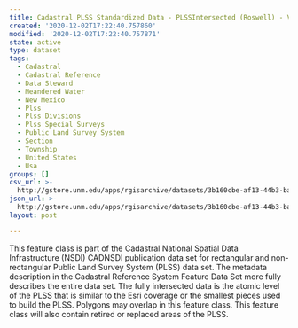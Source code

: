 ```yaml
---
title: Cadastral PLSS Standardized Data - PLSSIntersected (Roswell) - Version 1.1
created: '2020-12-02T17:22:40.757860'
modified: '2020-12-02T17:22:40.757871'
state: active
type: dataset
tags:
  - Cadastral
  - Cadastral Reference
  - Data Steward
  - Meandered Water
  - New Mexico
  - Plss
  - Plss Divisions
  - Plss Special Surveys
  - Public Land Survey System
  - Section
  - Township
  - United States
  - Usa
groups: []
csv_url: >-
  http://gstore.unm.edu/apps/rgisarchive/datasets/3b160cbe-af13-44b3-bac3-19943bba8a99/PLSSIntersected_ROSWELL.derived.csv
json_url: >-
  http://gstore.unm.edu/apps/rgisarchive/datasets/3b160cbe-af13-44b3-bac3-19943bba8a99/PLSSIntersected_ROSWELL.derived.json
layout: post

---
```

 This feature class is part of the Cadastral National Spatial Data
                Infrastructure (NSDI) CADNSDI publication data set for rectangular and
                non-rectangular Public Land Survey System (PLSS) data set. The metadata description
                in the Cadastral Reference System Feature Data Set more fully describes the entire
                data set. The fully intersected data is the atomic level of the PLSS that is similar
                to the Esri coverage or the smallest pieces used to build the PLSS. Polygons may
                overlap in this feature class. This feature class will also contain retired or
                replaced areas of the PLSS. 
